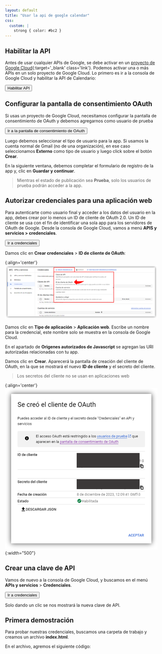 ```yaml
---
layout: default
title: "Usar la api de google calendar"
css:
  custom: |
    strong { color: #bc2 }
---
```


## Habilitar la API

Antes de usar cualquier APIs de Google, se debe activar en un [proyecto de Google Cloud](https://cloud.google.com/resource-manager/docs/creating-managing-projects?hl=es-419){:target='_blank' class='link'}. Podemos activar una o más APIs en un solo proyecto de Google Cloud. Lo primero es ir a la consola de Google Cloud y habilitar la API de Calendario:

<button class="btn" onclick="{window.open('https://console.cloud.google.com/flows/enableapi?apiid=calendar-json.googleapis.com&hl=es-419', '')}">Habilitar API</button>

## Configurar la pantalla de consentimiento OAuth

Si usas un proyecto de Google Cloud, necesitamos configurar la pantalla de consentimiento de OAuth y debemos agregarnos como usuario de prueba

<button class="btn" onclick="{window.open('https://console.cloud.google.com/apis/credentials/consent?hl=es-419', '')}">Ir a la pantalla de consentimiento de OAuth</button>

Luego debemos seleccionar el tipo de usuario para la app. Si usamos la cuenta normal de Gmail (no de una organización), en ese caso seleccionamos **Externo** como tipo de usuario y luego click sobre el botón **Crear**.

En la siguiente ventana, debemos completar el formulario de registro de la app y, clic en **Guardar y continuar**.

> Mientras el estado de publicación sea **Prueba**, solo los usuarios de prueba podrán acceder a la app.

## Autorizar credenciales para una aplicación web

Para autenticarte como usuario final y acceder a los datos del usuario en la app, debes crear por lo menos un ID de cliente de OAuth 2.0. Un ID de cliente se usa con el fin de identificar una sola app para los servidores de OAuth de Google. Desde la consola de Google Cloud, vamos a menú **APIS y servicios > credenciales**.

<button class="btn" onclick="{window.open('https://console.cloud.google.com/apis/credentials?hl=es-419', '')}">Ir a credenciales</button>

Damos clic en **Crear credenciales** > **ID de cliente de OAuth**:

{:align='center'}
![img - crear credenciales](assets/crear-credenciales.png)


Damos clic en **Tipo de aplicación** > **Aplicación web**. Escribe un nombre para la credencial, este nombre solo se muestra en la consola de Google Cloud.

En el apartado de **Origenes autorizados de Javascript** se agregan las URI autorizadas relacionadas con tu app.

Damos clic en **Crear**. Aparecerá la pantalla de creación del cliente de OAuth, en la que se mostrará el nuevo **ID de cliente** y el secreto del cliente.

> Los secretos del cliente no se usan en aplicaciones web

{:align='center'}
![img - crear credenciales](assets/credenciales-creada.png){:width="500"}

## Crear una clave de API

Vamos de nuevo a la consola de Google Cloud, y buscamos en el menú **APIs y servicios** > **Credenciales**.

<button class="btn" onclick="{window.open('https://console.cloud.google.com/apis/credentials?hl=es-419', '')}">Ir a credenciales</button>

Solo dando un clic se nos mostrará la nueva clave de API.


## Primera demostración

Para probar nuestras credenciales, buscamos una carpeta de trabajo y creamos un archivo **index.html**.

En el archivo, agremos el siguiente código:


